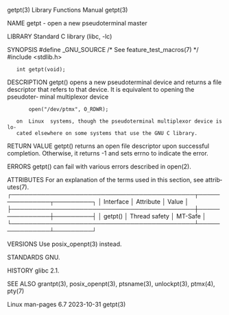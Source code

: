 getpt(3)                   Library Functions Manual                   getpt(3)

NAME
       getpt - open a new pseudoterminal master

LIBRARY
       Standard C library (libc, -lc)

SYNOPSIS
       #define _GNU_SOURCE             /* See feature_test_macros(7) */
       #include <stdlib.h>

       int getpt(void);

DESCRIPTION
       getpt() opens a new pseudoterminal device and returns a file descriptor
       that refers to that device.  It is equivalent to opening the pseudoter‐
       minal multiplexor device

           open("/dev/ptmx", O_RDWR);

       on  Linux  systems, though the pseudoterminal multiplexor device is lo‐
       cated elsewhere on some systems that use the GNU C library.

RETURN VALUE
       getpt() returns an open file  descriptor  upon  successful  completion.
       Otherwise, it returns -1 and sets errno to indicate the error.

ERRORS
       getpt() can fail with various errors described in open(2).

ATTRIBUTES
       For  an  explanation  of  the  terms  used in this section, see attrib‐
       utes(7).
       ┌───────────────────────────────────────────┬───────────────┬─────────┐
       │ Interface                                 │ Attribute     │ Value   │
       ├───────────────────────────────────────────┼───────────────┼─────────┤
       │ getpt()                                   │ Thread safety │ MT-Safe │
       └───────────────────────────────────────────┴───────────────┴─────────┘

VERSIONS
       Use posix_openpt(3) instead.

STANDARDS
       GNU.

HISTORY
       glibc 2.1.

SEE ALSO
       grantpt(3), posix_openpt(3), ptsname(3), unlockpt(3), ptmx(4), pty(7)

Linux man-pages 6.7               2023-10-31                          getpt(3)
